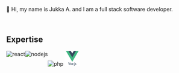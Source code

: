 👋 Hi, my name is Jukka A. and I am a full stack software developer.

<br>

## Expertise

<img align="left" alt="react" src="https://img.shields.io/badge/react%20-%2320232a.svg?&style=for-the-badge&logo=react&logoColor=%2361DAFB" />
<img align="left" alt="nodejs" src="https://img.shields.io/badge/node.js%20-%2343853D.svg?&style=for-the-badge&logo=node.js&logoColor=white" />
<img aling="left" alt="php" src="https://img.shields.io/badge/-PHP-%238892BF.svg?style=for-the-badge&logo=php&logoColor=black" />

<img src="https://raw.githubusercontent.com/devicons/devicon/master/icons/vuejs/vuejs-original-wordmark.svg" alt="vuejs" width="40" height="40"/>

<br>
<br>

